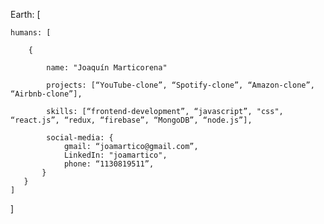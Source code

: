 Earth: [
 
    humans: [

        {
        
            name: "Joaquín Marticorena"
     
            projects: [“YouTube-clone”, “Spotify-clone”, “Amazon-clone”, “Airbnb-clone”],
  
            skills: [“frontend-development”, “javascript”, "css", “react.js”, “redux, “firebase”, “MongoDB”, “node.js”],
          
            social-media: {
                gmail: “joamartico@gmail.com”,
                LinkedIn: "joamartico",
                phone: “1130819511”,
           }
       }
    ]
]
